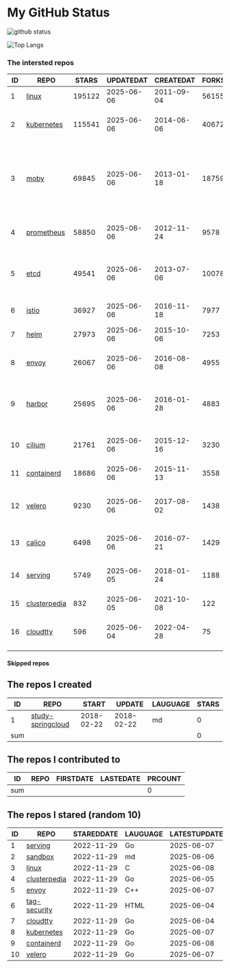 # My GitHub Status

<img src="https://github-readme-stats-1.yihong0618.vercel.app/api?username=daoqingniu&show_icons=true&&&hide_title=true&count_private=true" alt="github status" />

![Top Langs](https://github-readme-stats-1.yihong0618.vercel.app/api/top-langs/?username=daoqingniu&layout=compact)

<!--START_SECTION:github_repos-->
### The intersted repos
| ID |                              REPO                               | STARS  | UPDATEDAT  | CREATEDAT  | FORKSCOUNT |                                                DESCRIPTIONS                                                |
|----|-----------------------------------------------------------------|--------|------------|------------|------------|------------------------------------------------------------------------------------------------------------|
|  1 | [linux](https://github.com/torvalds/linux)                      | 195122 | 2025-06-06 | 2011-09-04 |      56155 | Linux kernel source tree                                                                                   |
|  2 | [kubernetes](https://github.com/kubernetes/kubernetes)          | 115541 | 2025-06-06 | 2014-06-06 |      40672 | Production-Grade Container Scheduling and Management                                                       |
|  3 | [moby](https://github.com/moby/moby)                            |  69845 | 2025-06-06 | 2013-01-18 |      18759 | The Moby Project - a collaborative project for the container ecosystem to assemble container-based systems |
|  4 | [prometheus](https://github.com/prometheus/prometheus)          |  58850 | 2025-06-06 | 2012-11-24 |       9578 | The Prometheus monitoring system and time series database.                                                 |
|  5 | [etcd](https://github.com/etcd-io/etcd)                         |  49541 | 2025-06-06 | 2013-07-06 |      10078 | Distributed reliable key-value store for the most critical data of a distributed system                    |
|  6 | [istio](https://github.com/istio/istio)                         |  36927 | 2025-06-06 | 2016-11-18 |       7977 | Connect, secure, control, and observe services.                                                            |
|  7 | [helm](https://github.com/helm/helm)                            |  27973 | 2025-06-06 | 2015-10-06 |       7253 | The Kubernetes Package Manager                                                                             |
|  8 | [envoy](https://github.com/envoyproxy/envoy)                    |  26067 | 2025-06-06 | 2016-08-08 |       4955 | Cloud-native high-performance edge/middle/service proxy                                                    |
|  9 | [harbor](https://github.com/goharbor/harbor)                    |  25695 | 2025-06-06 | 2016-01-28 |       4883 | An open source trusted cloud native registry project that stores, signs, and scans content.                |
| 10 | [cilium](https://github.com/cilium/cilium)                      |  21761 | 2025-06-06 | 2015-12-16 |       3230 | eBPF-based Networking, Security, and Observability                                                         |
| 11 | [containerd](https://github.com/containerd/containerd)          |  18686 | 2025-06-06 | 2015-11-13 |       3558 | An open and reliable container runtime                                                                     |
| 12 | [velero](https://github.com/vmware-tanzu/velero)                |   9230 | 2025-06-06 | 2017-08-02 |       1438 | Backup and migrate Kubernetes applications and their persistent volumes                                    |
| 13 | [calico](https://github.com/projectcalico/calico)               |   6498 | 2025-06-06 | 2016-07-21 |       1429 | Cloud native networking and network security                                                               |
| 14 | [serving](https://github.com/knative/serving)                   |   5749 | 2025-06-05 | 2018-01-24 |       1188 | Kubernetes-based, scale-to-zero, request-driven compute                                                    |
| 15 | [clusterpedia](https://github.com/clusterpedia-io/clusterpedia) |    832 | 2025-06-05 | 2021-10-08 |        122 | The Encyclopedia of Kubernetes clusters                                                                    |
| 16 | [cloudtty](https://github.com/cloudtty/cloudtty)                |    596 | 2025-06-04 | 2022-04-28 |         75 | A Friendly Kubernetes CloudShell (Web Terminal) !                                                          |



#### Skipped repos
<!--END_SECTION:github_repos-->

<!--START_SECTION:my_github-->
## The repos I created
| ID  |                                 REPO                                 |   START    |   UPDATE   | LAUGUAGE | STARS |
|-----|----------------------------------------------------------------------|------------|------------|----------|-------|
|   1 | [study-springcloud](https://github.com/daoqingniu/study-springcloud) | 2018-02-22 | 2018-02-22 | md       |     0 |
| sum |                                                                      |            |            |          |     0 |

## The repos I contributed to
| ID  | REPO | FIRSTDATE | LASTEDATE | PRCOUNT |
|-----|------|-----------|-----------|---------|
| sum |      |           |           |       0 |

## The repos I stared (random 10)
| ID |                              REPO                               | STAREDDATE | LAUGUAGE | LATESTUPDATE |
|----|-----------------------------------------------------------------|------------|----------|--------------|
|  1 | [serving](https://github.com/knative/serving)                   | 2022-11-29 | Go       | 2025-06-07   |
|  2 | [sandbox](https://github.com/cncf/sandbox)                      | 2022-11-29 | md       | 2025-06-06   |
|  3 | [linux](https://github.com/torvalds/linux)                      | 2022-11-29 | C        | 2025-06-08   |
|  4 | [clusterpedia](https://github.com/clusterpedia-io/clusterpedia) | 2022-11-29 | Go       | 2025-06-05   |
|  5 | [envoy](https://github.com/envoyproxy/envoy)                    | 2022-11-29 | C++      | 2025-06-07   |
|  6 | [tag-security](https://github.com/cncf/tag-security)            | 2022-11-29 | HTML     | 2025-06-04   |
|  7 | [cloudtty](https://github.com/cloudtty/cloudtty)                | 2022-11-29 | Go       | 2025-06-04   |
|  8 | [kubernetes](https://github.com/kubernetes/kubernetes)          | 2022-11-29 | Go       | 2025-06-07   |
|  9 | [containerd](https://github.com/containerd/containerd)          | 2022-11-29 | Go       | 2025-06-08   |
| 10 | [velero](https://github.com/vmware-tanzu/velero)                | 2022-11-29 | Go       | 2025-06-07   |

<!--END_SECTION:my_github-->
